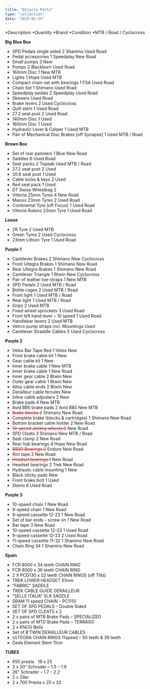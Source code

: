 ```yaml
---
title: "Bicycle Parts"
type: "collection"
date: "2019-02-15"
---
```


*Description *Quantity *Brand *Condition *MTB / Road / Cyclocross

**Big Blue Box**

 * SPD Pedals single sided 2 Shamino Used Road
 * Pedal accessories 1 Speedplay New Road
 * Small pumps 3 New
 * Pumps 2 Blackburn Used Road
 * 160mm Disc 1 New MTB
 * Lights 1 Hope Used MTB
 * Compact chain set with bearings 1 FSA Used Road
 * Chain Set 1 Shimano Used Road
 * Speedplay pedals 2 Speedplay Used Road
 * Skewers Used Road
 * Brake levers 2 Used Cyclocross
 * Quill stem 1 Used Road
 * 27.2 seat post 2 Used Road
 * 140mm Disc 1 Used
 * 160mm Disc 1 Used
 * Hydraulic Lever & Caliper 1 Used MTB
 * Pair of Mechanical Disc Brakes [off Synapse] 1 Used MTB / Road

**Brown Box**

 * Set of rear panniers 1 Blue New Road
 * Saddles 6 Used Road
 * Seat packs 2 Topeak Used MTB / Road
 * 27.2 seat post 2 Used
 * 30.6 seat post 1 Used
 * Cable locks & keys 2 Used
 * Red seat pack 1 Used
 * DT Swiss Wheelbag  2
 * Vittoria 25mm Tyres 4 New Road
 * Maxxis 23mm Tyres 2 Used Road
 * Continental Tyre (off Focus) 1 Used Road
 * Vittoria Rubino 23mm Tyre 1 Used Road

**Loose**

 * 26 Tyre 2 Used MTB
 * Green Tyres 2 Used Cyclocross
 * 23mm Lithion Tyre 1 Used Road

**Purple 1**

 * Cantilever Brakes 2 Shimano New Cyclocross
 * Front Ultegra Brakes 1 Shimano New Road
 * Rear Ultegra Brakes 1 Shimano New Road
 * Cantilever Triangle 1 Btwin New Cyclocross
 * Pair of leather toe-straps 1 New MTB
 * SPD Pedals 2 Used MTB / Road
 * Bottle cages 2 Used MTB / Road
 * Front light 1 Used MTB / Road
 * Rear light 1 Used MTB / Road
 * Grips 2 Used MTB
 * Fixed wheel sprockets 3 Used Road
 * Front left hand lever – 10 speed 1 Used Road
 * Handlebar levers 2 Used MTB
 * Velcro pump straps incl. Mountings Used
 * Cantilever Straddle Cables 5 Used Cyclocross

**Purple 2**

 * Velox Bar Tape Red 1 Velox New
 * Front brake cable kit 1 New
 * Gear cable kit 1 New
 * Inner brake cable 1 New MTB
 * Inner brake cable 1 New Road
 * Inner gear cable 2 Btwin New
 * Outer gear cable 1 Btwin New
 * Alloy cable ends 2 Btwin New
 * Derailleur cable ferrules New
 * Inline cable adjusters 2 New
 * Brake pads 4 New MTB
 * Avid BB5 brake pads 2 Avid BB5 New MTB
 * <strike><bold style='color:red;'>Brake blocks 2</bold></strike> Shimano New Road
 * Complete brake (blocks & cartridges) 1 Shimano New Road
 * Bottom bracket cable holder 2 New Road
 * <strike><bold style='color:red;'>10-speed Jockey wheels 0</bold></strike> New Road
 * SPD Cleats 3 Shimano New MTB / Road
 * Seat clamp 2 New Road
 * Rear hub bearings 4 Hope New Road
 * <strike><bold style='color:red;'>BB30 Bearings 2</bold></strike> Enduro New Road
 * Rim tape 2 New Road
 * <strike><bold style='color:red;'>Headset bearings 1</bold></strike> New Road
 * Headset bearings 2 Trek New Road
 * Hydraulic cable mounting 1 New
 * Black sticky pads New
 * Front brake bolt 1 Used
 * Stems 6 Used Road

**Purple 3**

 * 10-speed chain 1 New Road
 * 9-speed chain 1 New Road
 * 9-speed cassette 12-23 1 New Road
 * Set of bar ends – screw on 1 New Road
 * Bar tape 3 New Road
 * 10-speed cassette 12-23 1 Used Road
 * 9-speed cassette 12-23 2 Used Road
 * 11-speed cassette 11-32 1 Shamino New Road
 * Chain Ring 34 1 Shamino New Road

**Spain**

 * FCR 8000 x 34 teeth CHAIN RING
 * FCR 8000 x 36 teeth CHAIN RING
 * 2 X PCD130 x 52 teeth CHAIN RINGS (off Tilts)
 * TREK LOWER HEADSET 51mm
 * “FABRIC” SADDLE
 * TREK CABLE GUIDE DERAILLEUR
 * “SELLE ITALIA” SLR SADDLE
 * SRAM 11 speed CHAIN – PC1110
 * SET OF SPD PEDALS – Double Sided
 * SET OF SPD CLEATS x 2
 * 2 x pairs of MTB Brake Pads – SPECIALIZED
 * 2 x pairs of MTD Brake Pads – TERRAGO
 * 2 x KNOG Bells
 * Set of B’TWIN DERAILLEUR CABLES
 * ULTEGRA CHAIN RINGS 11speed – 50 teeth & 39 teeth
 * Deda Element Stem 11cm

**TUBES**
 * 650 presta    18 x 25
 * 2 x 20” Schrader – 1.5 – 1.9
 * 26” Schrader – 1.7 – 2.2
 * 2 x 29er 
 * 2 x 700 Presta x 25 x 32
